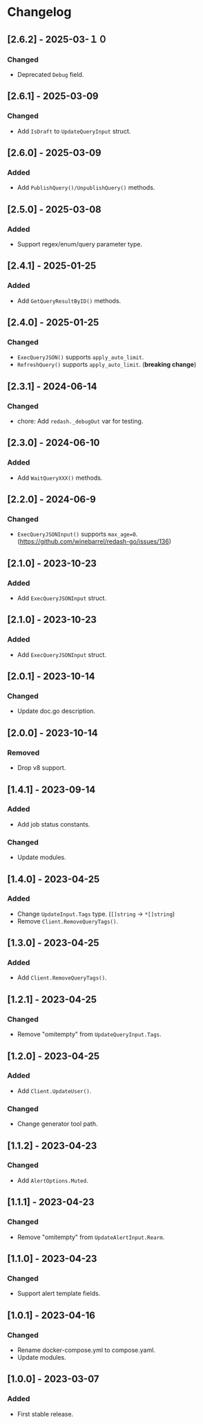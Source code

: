 # Changelog

## [2.6.2] - 2025-03-１０

### Changed

* Deprecated `Debug` field.

## [2.6.1] - 2025-03-09

### Changed

* Add `IsDraft` to `UpdateQueryInput` struct.

## [2.6.0] - 2025-03-09

### Added

* Add `PublishQuery()/UnpublishQuery()` methods.

## [2.5.0] - 2025-03-08

### Added

* Support regex/enum/query parameter type.

## [2.4.1] - 2025-01-25

### Added

* Add `GetQueryResultByID()` methods.

## [2.4.0] - 2025-01-25

### Changed

* `ExecQueryJSON()` supports `apply_auto_limit`.
* `RefreshQuery()` supports `apply_auto_limit`. (**breaking change**)

## [2.3.1] - 2024-06-14

### Changed

* chore: Add `redash._debugOut` var for testing.

## [2.3.0] - 2024-06-10

### Added

* Add `WaitQueryXXX()` methods.

## [2.2.0] - 2024-06-9

### Changed

* `ExecQueryJSONInput()` supports `max_age=0`. (https://github.com/winebarrel/redash-go/issues/136)

## [2.1.0] - 2023-10-23

### Added

* Add `ExecQueryJSONInput` struct.

## [2.1.0] - 2023-10-23

### Added

* Add `ExecQueryJSONInput` struct.

## [2.0.1] - 2023-10-14

### Changed

* Update doc.go description.

## [2.0.0] - 2023-10-14

### Removed

* Drop v8 support.

## [1.4.1] - 2023-09-14

### Added

* Add job status constants.

### Changed

* Update modules.

## [1.4.0] - 2023-04-25

### Added

* Change `UpdateInput.Tags` type. (`[]string` -> `*[]string`)
* Remove `Client.RemoveQueryTags()`.

## [1.3.0] - 2023-04-25

### Added

* Add `Client.RemoveQueryTags()`.

## [1.2.1] - 2023-04-25

### Changed

* Remove "omitempty" from `UpdateQueryInput.Tags`.

## [1.2.0] - 2023-04-25

### Added

* Add `Client.UpdateUser()`.

### Changed

* Change generator tool path.

## [1.1.2] - 2023-04-23

### Changed

* Add `AlertOptions.Muted`.

## [1.1.1] - 2023-04-23

### Changed

* Remove "omitempty" from `UpdateAlertInput.Rearm`.

## [1.1.0] - 2023-04-23

### Changed

- Support alert template fields.

## [1.0.1] - 2023-04-16

### Changed

- Rename docker-compose.yml to compose.yaml.
- Update modules.

## [1.0.0] - 2023-03-07

### Added

- First stable release.

<!-- cf. https://keepachangelog.com/ -->
